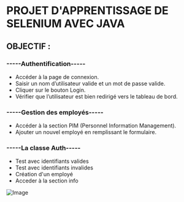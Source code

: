 # PROJET D'APPRENTISSAGE DE SELENIUM AVEC JAVA

## OBJECTIF :

### -----Authentification-----
- Accéder à la page de connexion.  
- Saisir un nom d’utilisateur valide et un mot de passe valide.  
- Cliquer sur le bouton Login.  
- Vérifier que l’utilisateur est bien redirigé vers le tableau de bord.  

### -----Gestion des employés-----
- Accéder à la section PIM (Personnel Information Management).  
- Ajouter un nouvel employé en remplissant le formulaire.

### -----La classe Auth----- 
- Test avec identifiants valides
- Test avec identifiants invalides
- Création d'un employé
- Acceder à la section info



![Image](https://github.com/user-attachments/assets/62381279-3b53-4c45-b93f-de101e646205)
